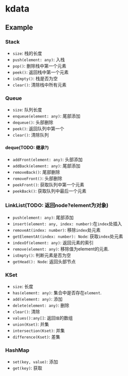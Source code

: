 # kdata

## Example

### Stack

* `size`: 栈的长度
* `push(element: any)`: 入栈
* `pop()`: 删除栈中第一个元素
* `peek()`: 返回栈中第一个元素
* `isEmpty()`: 栈是否为空
* `clear()`: 清除栈中所有元素



### Queue

* `size`: 队列长度
* `enqueue(element: any)`: 尾部添加
* `dequeue()`: 头部删除
* `peek()`: 返回队列中第一个
* `clear()`: 清除队列

#### deque(TODO: 继承?)

* `addFront(element: any)`: 头部添加
* `addBack(element: any)`: 尾部添加
* `removeBack()`: 尾部删除
* `removeFront()`: 头部删除
* `peekFront()`: 获取队列中第一个元素
* `peekBack()`: 获取队列中最后一个元素



### LinkList(TODO: 返回node?element为对象)

* `push(element: any)`: 尾部添加
* `insert(element: any, index: number)`:在`index`处插入
*  `removeAt(index: number)`: 移除`index`处元素
* `getElementAt(index: number): Node`: 获取`index`处元素
* `indexOf(element: any)`: 返回元素的索引
* `remove(element: any)`: 移除值为element的元素.
* `isEmpty()`: 判断元素是否为空
* `getHead(): Node`: 返回头部节点



### KSet

* `size`: 长度
* `has(element: any)`: 集合中是否存在`element`.
* `add(element: any)`: 添加
* `delete(element: any)`: 删除
* `clear()`: 清除
* `values():any[]`: 返回`值`的数组
* `union(Kset)`:  并集
*  `intersection(Kset)`: 并集
* `difference(Kset)`: 差集



### HashMap

* `set(key, value)`: 添加
* `get(key)`: 获取



















